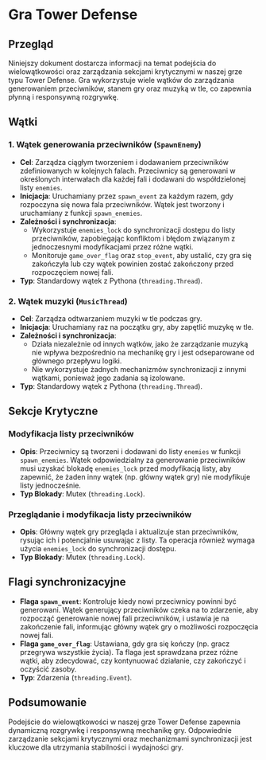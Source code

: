 # Gra Tower Defense

## Przegląd
Niniejszy dokument dostarcza informacji na temat podejścia do wielowątkowości oraz zarządzania sekcjami krytycznymi w naszej grze typu Tower Defense. Gra wykorzystuje wiele wątków do zarządzania generowaniem przeciwników, stanem gry oraz muzyką w tle, co zapewnia płynną i responsywną rozgrywkę.

## Wątki
### 1. Wątek generowania przeciwników (`SpawnEnemy`)
- **Cel**: Zarządza ciągłym tworzeniem i dodawaniem przeciwników zdefiniowanych w kolejnych falach. Przeciwnicy są generowani w określonych interwałach dla każdej fali i dodawani do współdzielonej listy `enemies`.
- **Inicjacja**: Uruchamiany przez `spawn_event` za każdym razem, gdy rozpoczyna się nowa fala przeciwników. Wątek jest tworzony i uruchamiany z funkcji `spawn_enemies`.
- **Zależności i synchronizacja**:
  - Wykorzystuje `enemies_lock` do synchronizacji dostępu do listy przeciwników, zapobiegając konfliktom i błędom związanym z jednoczesnymi modyfikacjami przez różne wątki.
  - Monitoruje `game_over_flag` oraz `stop_event`, aby ustalić, czy gra się zakończyła lub czy wątek powinien zostać zakończony przed rozpoczęciem nowej fali.
- **Typ**: Standardowy wątek z Pythona (`threading.Thread`).

### 2. Wątek muzyki (`MusicThread`)
- **Cel**: Zarządza odtwarzaniem muzyki w tle podczas gry.
- **Inicjacja**: Uruchamiany raz na początku gry, aby zapętlić muzykę w tle.
- **Zależności i synchronizacja**:
  - Działa niezależnie od innych wątków, jako że zarządzanie muzyką nie wpływa bezpośrednio na mechanikę gry i jest odseparowane od głównego przepływu logiki.
  - Nie wykorzystuje żadnych mechanizmów synchronizacji z innymi wątkami, ponieważ jego zadania są izolowane.
- **Typ**: Standardowy wątek z Pythona (`threading.Thread`).

## Sekcje Krytyczne
### Modyfikacja listy przeciwników
- **Opis**: Przeciwnicy są tworzeni i dodawani do listy `enemies` w funkcji `spawn_enemies`. Wątek odpowiedzialny za generowanie przeciwników musi uzyskać blokadę `enemies_lock` przed modyfikacją listy, aby zapewnić, że żaden inny wątek (np. główny wątek gry) nie modyfikuje listy jednocześnie.
- **Typ Blokady**: Mutex (`threading.Lock`).

### Przeglądanie i modyfikacja listy przeciwników
- **Opis**: Główny wątek gry przegląda i aktualizuje stan przeciwników, rysując ich i potencjalnie usuwając z listy. Ta operacja również wymaga użycia `enemies_lock` do synchronizacji dostępu.
- **Typ Blokady**: Mutex (`threading.Lock`).

## Flagi synchronizacyjne
- **Flaga `spawn_event`**: Kontroluje kiedy nowi przeciwnicy powinni być generowani. Wątek generujący przeciwników czeka na to zdarzenie, aby rozpocząć generowanie nowej fali przeciwników, i ustawia je na zakończenie fali, informując główny wątek gry o możliwości rozpoczęcia nowej fali.
- **Flaga `game_over_flag`**: Ustawiana, gdy gra się kończy (np. gracz przegrywa wszystkie życia). Ta flaga jest sprawdzana przez różne wątki, aby zdecydować, czy kontynuować działanie, czy zakończyć i oczyścić zasoby.
- **Typ**: Zdarzenia (`threading.Event`).

## Podsumowanie
Podejście do wielowątkowości w naszej grze Tower Defense zapewnia dynamiczną rozgrywkę i responsywną mechanikę gry. Odpowiednie zarządzanie sekcjami krytycznymi oraz mechanizmami synchronizacji jest kluczowe dla utrzymania stabilności i wydajności gry.

